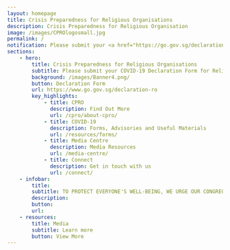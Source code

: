 ```yaml
---
layout: homepage
title: Crisis Preparedness for Religious Organisations
description: Crisis Preparedness for Religious Organisation
image: /images/CPROlogosmall.jpg
permalink: /
notification: Please submit your <a href="https://go.gov.sg/declaration-ro">COVID-19 Declaration Form for Religious Organisations</a> before applying for a Time-Limited Exemption at <a href="https://Covid.gobusiness.gov.sg">covid.gobusiness.gov.sg</a>
sections:
    - hero:
        title: Crisis Preparedness for Religious Organisations
        subtitle: Please submit your COVID-19 Declaration Form for Religious Organisations before applying for a Time-Limited Exemption at covid.gobusiness.gov.sg
        background: /images/Banner4.png/
        button: Declaration Form
        url: https://www.go.gov.sg/declaration-ro
        key_highlights:
            - title: CPRO
              description: Find Out More
              url: /cpro/about-cpro/
            - title: COVID-19
              description: Forms, Advisories and Useful Materials
              url: /resources/forms/
            - title: Media Centre
              description: Media Resources
              url: /media-centre/
            - title: Connect
              description: Get in touch with us
              url: /connect/
    - infobar:
        title:
        subtitle: TO PROTECT EVERYONE'S WELL-BEING, WE URGE OUR CONGREGANTS TO WORK WITH THEIR RELIGIOUS LEADERS IN IMPLEMENTING PRECAUTINARY MEASURES ADVISED BY MOH AND MCCY. BY SUPPORTING EACHOTHER IN THESE CHALLENGING TIMES AND EXERCISING SOCIAL RESPONSIBILITY, WE CAN OVERCOME COVID-19, AND EMERGE EVEN STRONGER AND MORE RESILIENT." - MINISTER GRACE FU, [STATEMENT IN SUPPORT OF STAYING UNITED AGAINST COVID-19, 25 MARCH 2020](https://www.mccy.gov.sg/about-us/news-and-resources/press-statements/2020/mar/covid-19-mccy-advisory-on-religious-activities)
        description: 
        button:
        url:
    - resources:
        title: Media
        subtitle: Learn more
        button: View More
---
```

